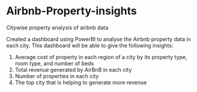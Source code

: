 # Airbnb-Property-insights
Citywise property analysis of airbnb data

Created a dashboard using PowerBI to analyse the Airbnb property data in each city. This dashboard will be able to give the following insights:
1. Average cost of property in each region of a city by its property type, room type, and number of beds
2. Total revenue generated by AirBnB in each city
3. Number of properties in each city
4. The top city that is helping to generate more revenue
